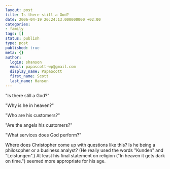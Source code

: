 ```yaml
---
layout: post
title: Is there still a God?
date: 2006-04-19 20:24:13.000000000 +02:00
categories:
- family
tags: []
status: publish
type: post
published: true
meta: {}
author:
  login: shanson
  email: papascott-wp@gmail.com
  display_name: PapaScott
  first_name: Scott
  last_name: Hanson
---
```

<p>"Is there still a God?"</p>
<p>"Why is he in heaven?"</p>
<p>"Who are his customers?"</p>
<p>"Are the angels his customers?"</p>
<p>"What services does God perform?"</p>
<p>Where does Christopher come up with questions like this? Is he being a philosopher or a business analyst? (He really used the words "Kunden" and "Leistungen".) At least his final statement on religion ("In heaven it gets dark on time.") seemed more appropriate for his age.</p>
